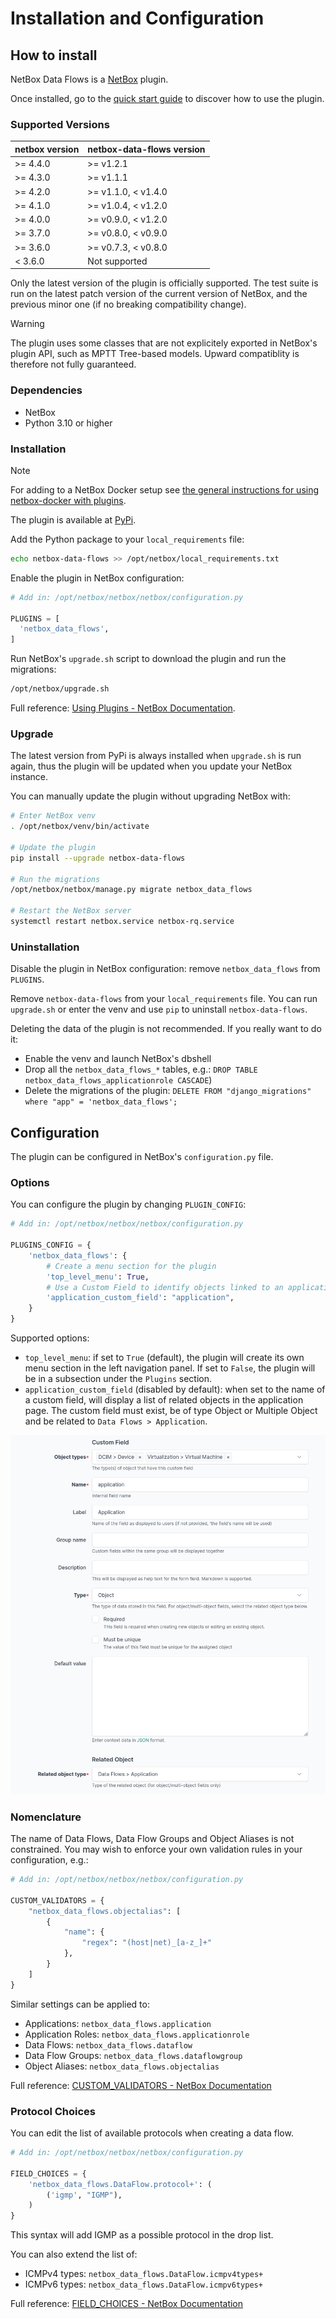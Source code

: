 # Installation and Configuration

## How to install

NetBox Data Flows is a [NetBox](https://github.com/netbox-community/netbox) plugin.

Once installed, go to the [quick start guide](quick-start.md) to discover how to use the plugin.

### Supported Versions

| netbox version | netbox-data-flows version     |
| -------------- | ----------------------------- |
| >= 4.4.0       | >= v1.2.1                     |
| >= 4.3.0       | >= v1.1.1                     |
| >= 4.2.0       | >= v1.1.0, < v1.4.0           |
| >= 4.1.0       | >= v1.0.4, < v1.2.0           |
| >= 4.0.0       | >= v0.9.0, < v1.2.0           |
| >= 3.7.0       | >= v0.8.0, < v0.9.0           |
| >= 3.6.0       | >= v0.7.3, < v0.8.0           |
|  < 3.6.0       | Not supported                 |

Only the latest version of the plugin is officially supported. The test suite is run on the latest patch version of the current version of NetBox, and the previous minor one (if no breaking compatibility change).

> [!WARNING]
> The plugin uses some classes that are not explicitely exported in
NetBox's plugin API, such as MPTT Tree-based models. Upward compatiblity is therefore not fully guaranteed.

### Dependencies

* NetBox
* Python 3.10 or higher

### Installation

> [!NOTE]
> For adding to a NetBox Docker setup see
[the general instructions for using netbox-docker with plugins](https://github.com/netbox-community/netbox-docker/wiki/Using-Netbox-Plugins).

The plugin is available at [PyPi](https://pypi.org/project/netbox-data-flows/).

Add the Python package to your `local_requirements` file:
```bash
echo netbox-data-flows >> /opt/netbox/local_requirements.txt
```

Enable the plugin in NetBox configuration:
```python
# Add in: /opt/netbox/netbox/netbox/configuration.py

PLUGINS = [
  'netbox_data_flows',
]
```

Run NetBox's `upgrade.sh` script to download the plugin and run the migrations:
```bash
/opt/netbox/upgrade.sh
```

Full reference: [Using Plugins - NetBox Documentation](https://docs.netbox.dev/en/stable/plugins/).

### Upgrade

The latest version from PyPi is always installed when `upgrade.sh` is run again, thus the plugin will be updated when you update your NetBox instance.

You can manually update the plugin without upgrading NetBox with:
```bash
# Enter NetBox venv
. /opt/netbox/venv/bin/activate

# Update the plugin
pip install --upgrade netbox-data-flows

# Run the migrations
/opt/netbox/netbox/manage.py migrate netbox_data_flows

# Restart the NetBox server
systemctl restart netbox.service netbox-rq.service
```

### Uninstallation

Disable the plugin in NetBox configuration: remove `netbox_data_flows` from `PLUGINS`.

Remove `netbox-data-flows` from your `local_requirements` file. You can run `upgrade.sh` or enter the venv and use `pip` to uninstall `netbox-data-flows`.

Deleting the data of the plugin is not recommended. If you really want to do it:

* Enable the venv and launch NetBox's dbshell
* Drop all the `netbox_data_flows_*` tables, e.g.:
  `DROP TABLE netbox_data_flows_applicationrole CASCADE`)
* Delete the migrations of the plugin:
  `DELETE FROM "django_migrations" where "app" = 'netbox_data_flows';`


## Configuration

The plugin can be configured in NetBox's `configuration.py` file.

### Options

You can configure the plugin by changing `PLUGIN_CONFIG`:

```python
# Add in: /opt/netbox/netbox/netbox/configuration.py

PLUGINS_CONFIG = {
    'netbox_data_flows': {
        # Create a menu section for the plugin
        'top_level_menu': True,
        # Use a Custom Field to identify objects linked to an application
        'application_custom_field': "application",
    }
}
```

Supported options:

* `top_level_menu`: if set to `True` (default), the plugin will create its own menu section in the left navigation panel. If set to `False`, the plugin will be in a subsection under the `Plugins` section.
* `application_custom_field` (disabled by default): when set to the name of a custom field, will display a list of related objects in the application page. The custom field must exist, be of type Object or Multiple Object and be related to `Data Flows > Application`.

![Custom Field configuration](media/application-custom-field.png)

### Nomenclature

The name of Data Flows, Data Flow Groups and Object Aliases is not
constrained. You may wish to enforce your own validation rules in your
configuration, e.g.:

```python
# Add in: /opt/netbox/netbox/netbox/configuration.py

CUSTOM_VALIDATORS = {
    "netbox_data_flows.objectalias": [
        {
            "name": {
                "regex": "(host|net)_[a-z_]+"
            },
        }
    ]
}
```

Similar settings can be applied to:

* Applications: `netbox_data_flows.application`
* Application Roles: `netbox_data_flows.applicationrole`
* Data Flows: `netbox_data_flows.dataflow`
* Data Flow Groups: `netbox_data_flows.dataflowgroup`
* Object Aliases: `netbox_data_flows.objectalias`

Full reference: [CUSTOM_VALIDATORS - NetBox Documentation](https://docs.netbox.dev/en/stable/configuration/data-validation/#custom_validators)

### Protocol Choices

You can edit the list of available protocols when creating a data flow.

```python
# Add in: /opt/netbox/netbox/netbox/configuration.py

FIELD_CHOICES = {
    'netbox_data_flows.DataFlow.protocol+': (
        ('igmp', "IGMP"),
    )
}
```

This syntax will add IGMP as a possible protocol in the drop list.

You can also extend the list of:

* ICMPv4 types: `netbox_data_flows.DataFlow.icmpv4types+`
* ICMPv6 types: `netbox_data_flows.DataFlow.icmpv6types+`

Full reference: [FIELD_CHOICES - NetBox Documentation](https://docs.netbox.dev/en/stable/configuration/data-validation/#field_choices)
